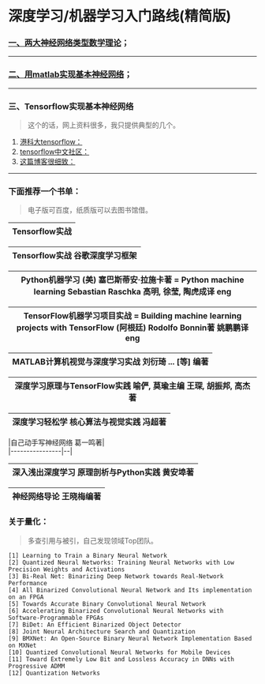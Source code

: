 
# 深度学习/机器学习入门路线(精简版)

### [一、两大神经网络类型数学理论](https://www.zybuluo.com/hanbingtao/note/433855)；
***
### [二、用matlab实现基本神经网络](https://blog.csdn.net/zhenyu_zhang/article/details/78266415?locationNum=3&fps=1)；
***
### 三、Tensorflow实现基本神经网络

> 这个的话，网上资料很多，我只提供典型的几个。

 1. [港科大tensorflow：](https://blog.csdn.net/sd19871122/article/details/78170392)
 2. [tensorflow中文社区：](http://www.tensorfly.cn/tfdoc/tutorials/overview.html)
 3. [这篇博客很细致：](https://blog.csdn.net/aliceyangxi1987/article/details/71911003)

***
### 下面推荐一个书单：

> 电子版可百度，纸质版可以去图书馆借。

|Tensorflow实战|  
|------------|


|Tensorflow实战 谷歌深度学习框架|  
|-----------------------|


|Python机器学习 (美) 塞巴斯蒂安·拉施卡著 = Python machine learning Sebastian Raschka 高明, 徐莹, 陶虎成译 eng|  
|----------------------------------------------------------------------------------------|


|TensorFlow机器学习项目实战 = Building machine learning projects with TensorFlow (阿根廷) Rodolfo Bonnin著 姚鹏鹏译 eng|  
|--------------------------------------------------------------------------------------------------------|


|MATLAB计算机视觉与深度学习实战 刘衍琦 ... [等] 编著|  
|-----------------------------------|


|深度学习原理与TensorFlow实践 喻俨, 莫瑜主编 王琛, 胡振邦, 高杰著|  
|-------------------------------------------|


|深度学习轻松学 核心算法与视觉实践 冯超著|  
|-----------------------|


|自己动手写神经网络 葛一鸣著|  
|----------------|--|

|深入浅出深度学习 原理剖析与Python实践 黄安埠著|
|-----------------------------|


|神经网络导论 王晓梅编著|  
|---------------|


### 关于量化：

> 多查引用与被引，自己发现领域Top团队。

```
[1] Learning to Train a Binary Neural Network
[2] Quantized Neural Networks: Training Neural Networks with Low Precision Weights and Activations
[3] Bi-Real Net: Binarizing Deep Network towards Real-Network Performance
[4] All Binarized Convolutional Neural Network and Its implementation on an FPGA
[5] Towards Accurate Binary Convolutional Neural Network
[6] Accelerating Binarized Convolutional Neural Networks with Software-Programmable FPGAs
[7] BiDet: An Efficient Binarized Object Detector
[8] Joint Neural Architecture Search and Quantization
[9] BMXNet: An Open-Source Binary Neural Network Implementation Based on MXNet
[10] Quantized Convolutional Neural Networks for Mobile Devices
[11] Toward Extremely Low Bit and Lossless Accuracy in DNNs with Progressive ADMM
[12] Quantization Networks
```


